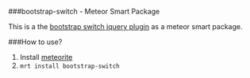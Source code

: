 ###bootstrap-switch - Meteor Smart Package

This is a the [bootstrap switch jquery plugin](https://github.com/nostalgiaz/bootstrap-switch) as a meteor smart package.

###How to use?

1. Install [meteorite](https://github.com/oortcloud/meteorite)
2. `mrt install bootstrap-switch`
